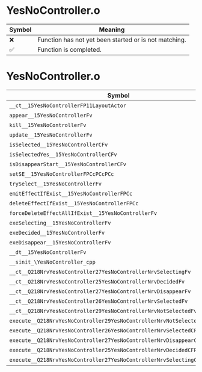 # YesNoController.o
| Symbol | Meaning 
| ------------- | ------------- 
| :x: | Function has not yet been started or is not matching. 
| :white_check_mark: | Function is completed. 


# YesNoController.o
| Symbol | Decompiled? |
| ------------- | ------------- |
| `__ct__15YesNoControllerFP11LayoutActor` | :x: |
| `appear__15YesNoControllerFv` | :x: |
| `kill__15YesNoControllerFv` | :x: |
| `update__15YesNoControllerFv` | :x: |
| `isSelected__15YesNoControllerCFv` | :x: |
| `isSelectedYes__15YesNoControllerCFv` | :x: |
| `isDisappearStart__15YesNoControllerCFv` | :x: |
| `setSE__15YesNoControllerFPCcPCcPCc` | :x: |
| `trySelect__15YesNoControllerFv` | :x: |
| `emitEffectIfExist__15YesNoControllerFPCc` | :x: |
| `deleteEffectIfExist__15YesNoControllerFPCc` | :x: |
| `forceDeleteEffectAllIfExist__15YesNoControllerFv` | :x: |
| `exeSelecting__15YesNoControllerFv` | :x: |
| `exeDecided__15YesNoControllerFv` | :x: |
| `exeDisappear__15YesNoControllerFv` | :x: |
| `__dt__15YesNoControllerFv` | :x: |
| `__sinit_\YesNoController_cpp` | :x: |
| `__ct__Q218NrvYesNoController27YesNoControllerNrvSelectingFv` | :x: |
| `__ct__Q218NrvYesNoController25YesNoControllerNrvDecidedFv` | :x: |
| `__ct__Q218NrvYesNoController27YesNoControllerNrvDisappearFv` | :x: |
| `__ct__Q218NrvYesNoController26YesNoControllerNrvSelectedFv` | :x: |
| `__ct__Q218NrvYesNoController29YesNoControllerNrvNotSelectedFv` | :x: |
| `execute__Q218NrvYesNoController29YesNoControllerNrvNotSelectedCFP5Spine` | :x: |
| `execute__Q218NrvYesNoController26YesNoControllerNrvSelectedCFP5Spine` | :x: |
| `execute__Q218NrvYesNoController27YesNoControllerNrvDisappearCFP5Spine` | :x: |
| `execute__Q218NrvYesNoController25YesNoControllerNrvDecidedCFP5Spine` | :x: |
| `execute__Q218NrvYesNoController27YesNoControllerNrvSelectingCFP5Spine` | :x: |
